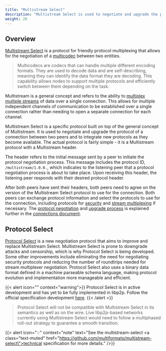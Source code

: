 ```yaml
---
title: "Multistream Select"
description: "Multistream Select is used to negotiate and upgrade the protocol of a connection between two peers in libp2p."
weight: 26
---
```


## Overview

[Multistream Select](https://github.com/multiformats/multistream-select) is
a protocol for friendly protocol multiplexing that allows for the negotiation
of a [multicodec](https://github.com/multiformats/multicodec) between two entities.

> Multicodecs are codecs that can handle multiple different encoding formats.
> They are used to decode data and are self-describing, meaning they can identify
> the data format they are decoding. This capability allows nodes to support multiple
> protocols and efficiently switch between them depending on the task.

Multistream is a general concept and refers to the ability
to [multiplex multiple streams](../../multiplex/overview.md) of data over a single
connection. This allows for multiple independent channels of communication to be
established over a single connection rather than needing to open a separate
connection for each channel.

Multistream Select is a specific protocol built on top of the general
concept of Multistream. It is used to negotiate and upgrade the protocol of a
connection between two peers and to integrate new protocols as
they become available. The actual protocol is fairly simple - it is a Multistream
protocol with a Multistream header.

The header refers to the initial message sent by a peer to initiate the protocol
negotiation process. This message includes the protocol ID, `/multistream/1.0.0.`,
which indicates to the listening peer that a protocol negotiation process is about
to take place. Upon receiving this header, the listening peer responds with their
desired protocol header.

After both peers have sent their headers, both peers need to agree on the version
of the Multistream Select protocol to use for the connection. Both peers can exchange
protocol information and select the protocols to use for the connection, including
protocols for [security](../../secure-comm/overview.md) and
[stream multiplexing](../../multiplex/overview.md) if necessary. The
[protocol negotiation](../core-abstractions/connections#protocol-negotiation)
and [upgrade process](../core-abstractions/connections#upgrading-connections)
is explained further in the [connections document](../core-abstractions/connections.md).

## Protocol Select

[Protocol Select](https://github.com/libp2p/specs/pull/349) is a new
negotiation protocol that aims to improve and replace Multistream Select.
Multistream Select is prone to downgrade attacks and censorship, which is why
Protocol Select is being developed. Some other improvements include eliminating
the need for negotiating security protocols and reducing the number of roundtrips
needed for stream multiplexer negotiation. Protocol Select also uses a binary
data format defined in a machine parseable schema language, making protocol
evolution and implementation more manageable and efficient.

{{< alert icon="" context="warning">}}
Protocol Select is in active development and has yet to be fully implemented in
libp2p. Follow the official specification development
[here](https://github.com/libp2p/specs/pull/349).
{{< /alert >}}

> Protocol Select will not be compatible with Multistream Select in its semantics
> as well as on the wire. Live libp2p-based networks currently using Multistream Select
> would need to follow a multiphased roll-out strategy to guarantee a smooth transition.

{{< alert icon="💡" context="note" text="See the multistream-select <a class=\"text-muted\" href=\"https://github.com/multiformats/multistream-select\">technical specification</a> for more details." />}}
